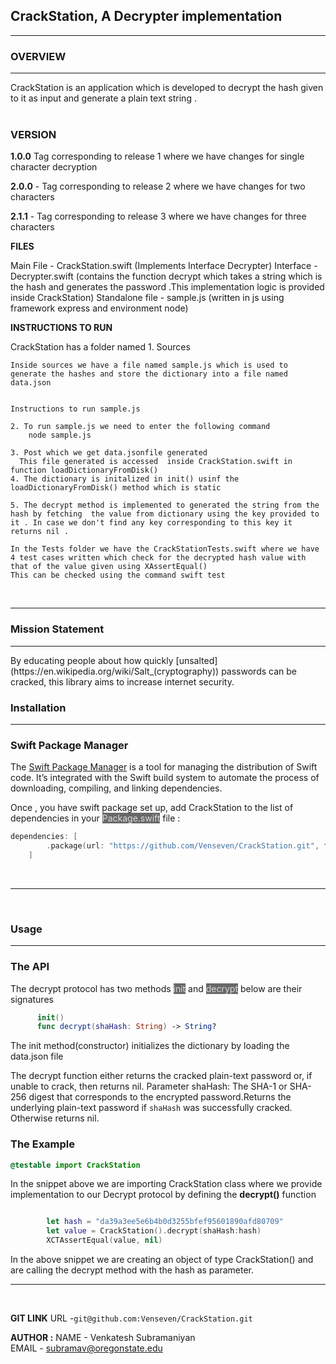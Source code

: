 ## **CrackStation, A Decrypter implementation**
<hr>

### **OVERVIEW**
<hr>
CrackStation is an application which is developed to decrypt the hash given to it as input and generate a plain text string . 

<br>
<br>

### **VERSION**
**1.0.0**
 Tag corresponding to release 1 where we have changes for single character decryption
 
**2.0.0** - Tag corresponding to release 2 where we have changes for two characters

**2.1.1** - Tag corresponding to release 3 where we have changes for three characters

**FILES**
 
Main File  - CrackStation.swift (Implements Interface Decrypter)
Interface  - Decrypter.swift (contains the function decrypt which takes a string which is the hash and generates the password .This implementation logic is provided inside CrackStation)
Standalone file - sample.js (written in js using framework express and environment node)
 
 
**INSTRUCTIONS TO RUN**
 
CrackStation has a folder named
    1. Sources
 
    Inside sources we have a file named sample.js which is used to generate the hashes and store the dictionary into a file named data.json
 
 
    Instructions to run sample.js
 
    2. To run sample.js we need to enter the following command
        node sample.js
 
    3. Post which we get data.jsonfile generated
      This file generated is accessed  inside CrackStation.swift in function loadDictionaryFromDisk()
    4. The dictionary is initalized in init() usinf the loadDictionaryFromDisk() method which is static
 
    5. The decrypt method is implemented to generated the string from the hash by fetching  the value from dictionary using the key provided to it . In case we don't find any key corresponding to this key it returns nil .
 
    In the Tests folder we have the CrackStationTests.swift where we have 4 test cases written which check for the decrypted hash value with that of the value given using XAssertEqual()
    This can be checked using the command swift test


<br>
<hr>


### **Mission Statement**
<hr>
By educating people about how quickly [unsalted](https://en.wikipedia.org/wiki/Salt_(cryptography)) passwords can be cracked, this library aims to increase internet security.
<br>

###  **Installation**
<hr>

### **Swift Package Manager**
The <a href="https://www.swift.org/package-manager/">Swift Package Manager</a> is a tool for managing the distribution of Swift code. It’s integrated with the Swift build system to automate the process of downloading, compiling, and linking dependencies.

Once , you have swift package set up, add CrackStation to the list of dependencies in your <mark style="background-color: #696969"><span style="color: Gainsboro;">Package.swift</mark></span> file :
```swift
dependencies: [
        .package(url: "https://github.com/Venseven/CrackStation.git", from:"2.1.0")
    ]
```

<br>
<hr>

<br>

###  **Usage**
<hr>

### **The API**

The decrypt protocol has two methods <mark style="background-color: #696969"><span style="color: Gainsboro;">init</mark></span> and   <mark style="background-color: #696969"><span style="color: Gainsboro;">decrypt</mark></span> below are their signatures

``` swift 
      init()
      func decrypt(shaHash: String) -> String?
```
<p>The init method(constructor) initializes the dictionary by loading the data.json file</p>


The decrypt function either returns the cracked plain-text password or, if unable to crack, then returns nil. Parameter shaHash: The SHA-1 or SHA-256 digest that corresponds to the encrypted password.Returns the underlying plain-text password if `shaHash` was successfully cracked. Otherwise returns nil.


### **The Example**
    

``` swift
@testable import CrackStation
```   
<p>In the snippet above we are importing CrackStation class where we provide implementation to our Decrypt protocol by defining the <b>decrypt()</b> function</p>

```swift

        let hash = "da39a3ee5e6b4b0d3255bfef95601890afd80709"
        let value = CrackStation().decrypt(shaHash:hash)
        XCTAssertEqual(value, nil)
```
<p>In the above snippet we are creating an object of type CrackStation() and are calling the decrypt method with the hash as parameter. </p>
<hr>
<br>






**GIT LINK**
URL -`git@github.com:Venseven/CrackStation.git`


**AUTHOR :**
NAME - Venkatesh Subramaniyan 
<br>
EMAIL - subramav@oregonstate.edu